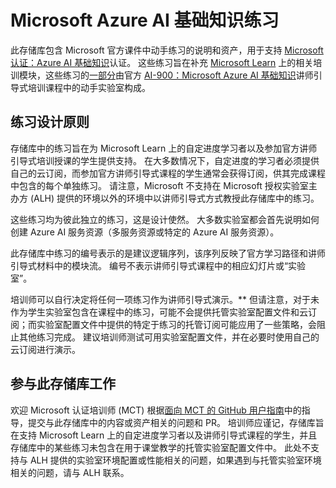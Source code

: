 # Microsoft Azure AI 基础知识练习

此存储库包含 Microsoft 官方课件中动手练习的说明和资产，用于支持 [Microsoft 认证：Azure AI 基础知识](https://learn.microsoft.com/credentials/certifications/azure-ai-fundamentals/)认证。 这些练习旨在补充 [Microsoft Learn](https://learn.microsoft.com/training) 上的相关培训模块，这些练习的<u>一部分</u>由官方 [AI-900：Microsoft Azure AI 基础知识](https://learn.microsoft.com/en-us/training/courses/ai-900t00)讲师引导式培训课程中的动手实验室构成。

## 练习设计原则

存储库中的练习旨在为 Microsoft Learn 上的自定进度学习者以及参加官方讲师引导式培训授课的学生提供支持<u></u>。 在大多数情况下，自定进度的学习者必须提供自己的云订阅，而参加官方讲师引导式课程的学生通常会获得订阅，供其完成课程中包含的每个单独练习。 请注意，Microsoft 不支持在 Microsoft 授权实验室主办方 (ALH) 提供的环境以外的环境中以讲师引导式方式教授此存储库中的练习。

这些练习均为彼此独立的练习，这是设计使然。 大多数实验室都会首先说明如何创建 Azure AI 服务资源（多服务资源或特定的 Azure AI 服务资源）。

此存储库中练习的编号表示的是建议逻辑序列，该序列反映了官方学习路径和讲师引导式材料中的模块流。 编号不表示讲师引导式课程中的相应幻灯片或“实验室”<u></u>。

培训师可以自行决定将任何一项练习作为讲师引导式演示。** 但请注意，对于未作为学生实验室包含在课程中的练习，可能不会提供托管实验室配置文件和云订阅；而实验室配置文件中提供的特定于练习的托管订阅可能应用了一些策略，会阻止其他练习完成。 建议培训师测试可用实验室配置文件，并在必要时使用自己的云订阅进行演示。

## 参与此存储库工作

欢迎 Microsoft 认证培训师 (MCT) 根据[面向 MCT 的 GitHub 用户指南](https://microsoftlearning.github.io/MCT-User-Guide/)中的指导，提交与此存储库中的内容或资产相关的问题和 PR。 培训师应谨记，存储库旨在支持 Microsoft Learn 上的自定进度学习者以及讲师引导式课程的学生，并且存储库中的某些练习未包含在用于课堂教学的托管实验室配置文件中。 此处不支持与 ALH 提供的实验室环境配置或性能相关的问题，如果遇到与托管实验室环境相关的问题，请与 ALH 联系。
